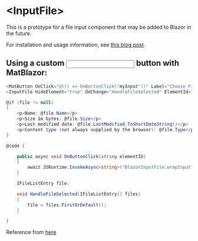 # &lt;InputFile&gt;

This is a prototype for a file input component that may be added to Blazor in the future.

For installation and usage information, see [this blog post](http://blog.stevensanderson.com/2019/09/13/blazor-inputfile/).

## Using a custom <input> button with MatBlazor:

```csharp
<MatButton OnClick="@(() => OnButtonClick("myInput"))" Label="Choose File"></MatButton>
<InputFile HideElement="true" OnChange="HandleFileSelected" ElementId="myInput"> </InputFile>

@if (file != null)
{
    <p>Name: @file.Name</p>
    <p>Size in bytes: @file.Size</p>
    <p>Last modified date: @file.LastModified.ToShortDateString()</p>
    <p>Content type (not always supplied by the browser): @file.Type</p>
}

@code {

    public async void OnButtonClick(string elementID)
    {
        await JSRuntime.InvokeAsync<string>("BlazorInputFile.wrapInput", elementID);
    }

    IFileListEntry file;

    void HandleFileSelected(IFileListEntry[] files)
    {
        file = files.FirstOrDefault();
    }

}
```

Reference from [here](https://stackoverflow.com/a/9546968)
